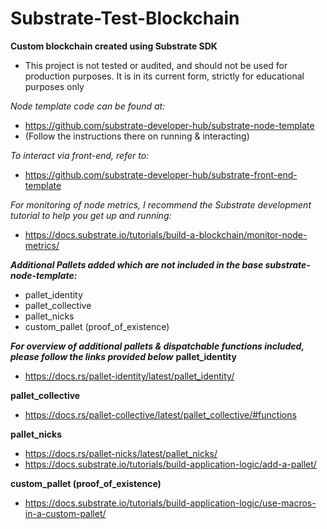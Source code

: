 # Substrate-Test-Blockchain
**Custom blockchain created using Substrate SDK**
- This project is not tested or audited, and should not be used for production purposes. It is in its current form, strictly for educational purposes only

*Node template code can be found at:*
- https://github.com/substrate-developer-hub/substrate-node-template
- (Follow the instructions there on running & interacting)

*To interact via front-end, refer to:*
- https://github.com/substrate-developer-hub/substrate-front-end-template

*For monitoring of node metrics, I recommend the Substrate development tutorial to help you get up and running:*
- https://docs.substrate.io/tutorials/build-a-blockchain/monitor-node-metrics/

***Additional Pallets added which are not included in the base substrate-node-template:***
- pallet_identity
- pallet_collective
- pallet_nicks
- custom_pallet (proof_of_existence)

***For overview of additional pallets & dispatchable functions included, please follow the links provided below***
**pallet_identity**
- https://docs.rs/pallet-identity/latest/pallet_identity/

**pallet_collective**
- https://docs.rs/pallet-collective/latest/pallet_collective/#functions

**pallet_nicks**
- https://docs.rs/pallet-nicks/latest/pallet_nicks/
- https://docs.substrate.io/tutorials/build-application-logic/add-a-pallet/

**custom_pallet (proof_of_existence)**
- https://docs.substrate.io/tutorials/build-application-logic/use-macros-in-a-custom-pallet/
